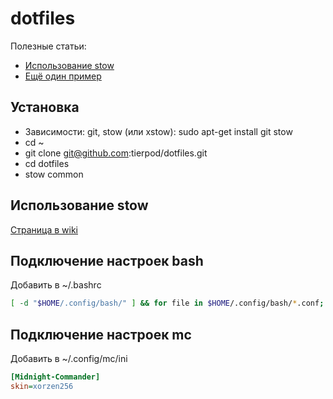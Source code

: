 # dotfiles
Полезные статьи:
 * [Использование stow](http://taihen.org/managing-dotfiles-with-gnu-stow/)
 * [Ещё один пример](http://kianmeng.org/blog/2014/03/08/using-gnu-stow-to-manage-your-dotfiles/)

## Установка
 * Зависимости: git, stow (или xstow): sudo apt-get install git stow
 * cd ~
 * git clone git@github.com:tierpod/dotfiles.git
 * cd dotfiles
 * stow common

## Использование stow
[Страница в wiki](https://github.com/tierpod/dotfiles/wiki/stow)

## Подключение настроек bash
Добавить в ~/.bashrc
```bash
[ -d "$HOME/.config/bash/" ] && for file in $HOME/.config/bash/*.conf; do . $file; done]
```

## Подключение настроек mc
Добавить в ~/.config/mc/ini
```ini
[Midnight-Commander]
skin=xorzen256
```
